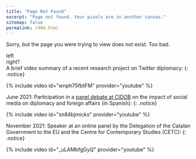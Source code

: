 ```yaml
---
title: "Page Not Found"
excerpt: "Page not found. Your pixels are in another canvas."
sitemap: false
permalink: /404.html
---
```


Sorry, but the page you were trying to view does not exist.
Too bad.


<div class="begin-columns"></div>

<div class="column">left</div>

<div class="column column-right">right?</div>

<div class="column">A brief video summary of a recent research project on Twitter diplomacy:
{: .notice}
</div>

{% include video id="wnph75fbtFM" provider="youtube" %}


June 2021: Participation in a [panel debate at CIDOB](https://www.cidob.org/en/events/thematic_lines_of_research/cidob/dialogos_cidob_fundacion_banco_sabadell) on the impact of social media on diplomacy and foreign affairs (in Spanish):
{: .notice}

{% include video id="sn84bjmicks" provider="youtube" %}


November 2021: Speaker at an online panel by the Delegation of the Catalan Government to the EU and the Centre for Contemporary Studies (CETC):
{: .notice}

{% include video id="_uLAMbfgGyQ" provider="youtube" %}


<div class="end-columns"></div>
